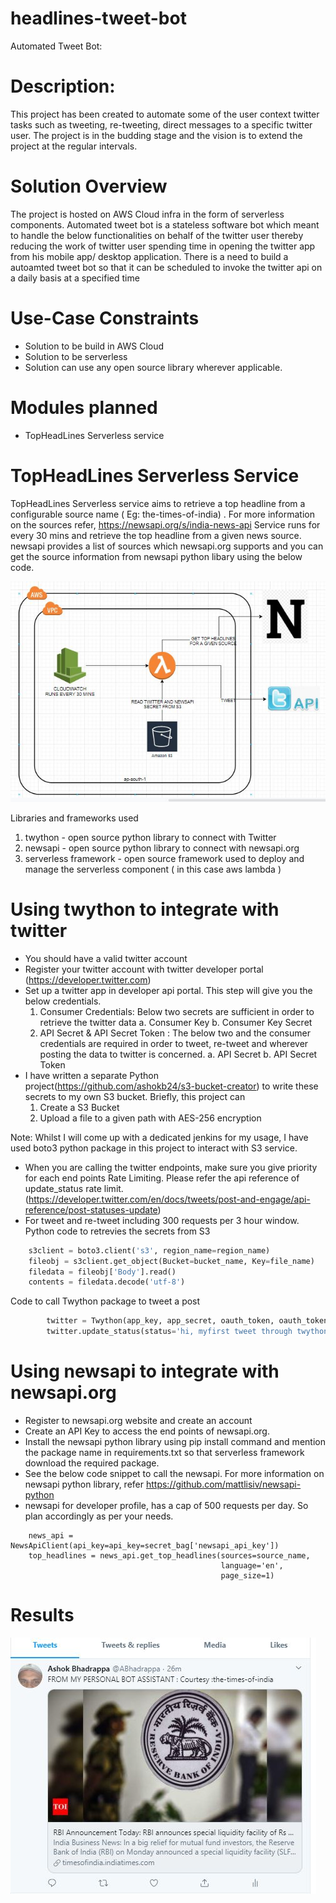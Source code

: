 # headlines-tweet-bot

Automated Tweet Bot:

# Description:
This project has been created to automate some of the user context twitter tasks such as tweeting, re-tweeting, direct messages to a specific twitter user. The project is in the budding stage and the vision is to extend the project at the regular intervals.

# Solution Overview
The project is hosted on AWS Cloud infra in the form of serverless components. Automated tweet bot is a stateless software bot which meant to handle the below functionalities on behalf of the twitter user thereby reducing the work of twitter user spending time in opening the twitter app from his mobile app/ desktop application. There is a need to build a autoamted tweet bot so that it can be scheduled to invoke the twitter api on a daily basis at a specified time

# Use-Case Constraints
- Solution to be build in AWS Cloud
- Solution to be serverless
- Solution can use any open source library wherever applicable.

# Modules planned
- TopHeadLines Serverless service

# TopHeadLines Serverless Service
TopHeadLines Serverless service aims to retrieve a top headline from a configurable source name ( Eg: the-times-of-india) . For more information on the sources refer, https://newsapi.org/s/india-news-api
Service runs for every 30 mins and retrieve the top headline from a given news source.
newsapi provides a list of sources which newsapi.org supports and you can get the source information from newsapi python libary using the below code.

![Image description](images/SolutionV2.JPG)

Libraries and frameworks used
1. twython - open source python library to connect with Twitter
2. newsapi - open source python library to connect with newsapi.org
3. serverless framework - open source framework used to deploy and manage the serverless component ( in this case aws lambda )

# Using twython to integrate with twitter
- You should have a valid twitter account
- Register your twitter account with twitter developer portal (https://developer.twitter.com)
- Set up a twitter app in developer api portal. This step will give you the below credentials.
    1. Consumer Credentials: Below two secrets are sufficient in order to retrieve the twitter data
        a. Consumer Key 
        b. Consumer Key Secret
     2. API Secret & API Secret Token : The below two and the consumer credentials are required in order to tweet, re-tweet and wherever posting the data to twitter is concerned.
        a. API Secret
        b. API Secret Token
- I have written a separate Python project(https://github.com/ashokb24/s3-bucket-creator) to write these secrets to my own S3 bucket. Briefly, this project can
    1. Create a S3 Bucket
    2. Upload a file to a given path with AES-256 encryption
 
 Note: Whilst I will come up with a dedicated jenkins for my usage, I have used boto3 python package in this project to interact with S3 service.
- When you are calling the twitter endpoints, make sure you give priority for each end points Rate Limiting. Please refer the api reference of update_status rate limit. (https://developer.twitter.com/en/docs/tweets/post-and-engage/api-reference/post-statuses-update)
- For tweet and re-tweet including 300 requests per 3 hour window.
Python code to retrevies the secrets from S3
```python
    s3client = boto3.client('s3', region_name=region_name)
    fileobj = s3client.get_object(Bucket=bucket_name, Key=file_name)
    filedata = fileobj['Body'].read()
    contents = filedata.decode('utf-8')
```
Code to call Twython package to tweet a post
```python
        twitter = Twython(app_key, app_secret, oauth_token, oauth_token_secret)
        twitter.update_status(status='hi, myfirst tweet through twython')
```
# Using newsapi to integrate with newsapi.org
- Register to newsapi.org website and create an account
- Create an API Key to access the end points of newsapi.org.
- Install the newsapi python library using pip install command and mention the package name in requirements.txt so that serverless framework download the required package.
- See the below code snippet to call the newsapi. For more information on newsapi python library, refer https://github.com/mattlisiv/newsapi-python
- newsapi for developer profile, has a cap of 500 requests per day. So plan accordingly as per your needs.
```
    news_api = NewsApiClient(api_key=api_key=secret_bag['newsapi_api_key'])
    top_headlines = news_api.get_top_headlines(sources=source_name,
                                               language='en',
                                               page_size=1)
```


# Results
![Image description](Results.JPG)
